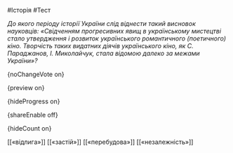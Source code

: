 #Історія #Тест

*До якого періоду історії України слід віднести такий висновок науковців: «Свідченням прогресивних явищ в українському мистецтві стало  утвердження і розвиток українського романтичного (поетичного) кіно.  Творчість таких видатних діячів українського кіно, як С. Параджанов, І.  Миколайчук, стала відомою далеко за межами України»?*

{noChangeVote on}

{preview on}

{hideProgress on}

{shareEnable off}

{hideCount on}

[[«відлига»]]
[[«застій»]]
[[«перебудова»]]
[[«незалежність»]]
